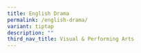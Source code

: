 ```yaml
---
title: English Drama
permalink: /english-drama/
variant: tiptap
description: ""
third_nav_title: Visual & Performing Arts
---
```

